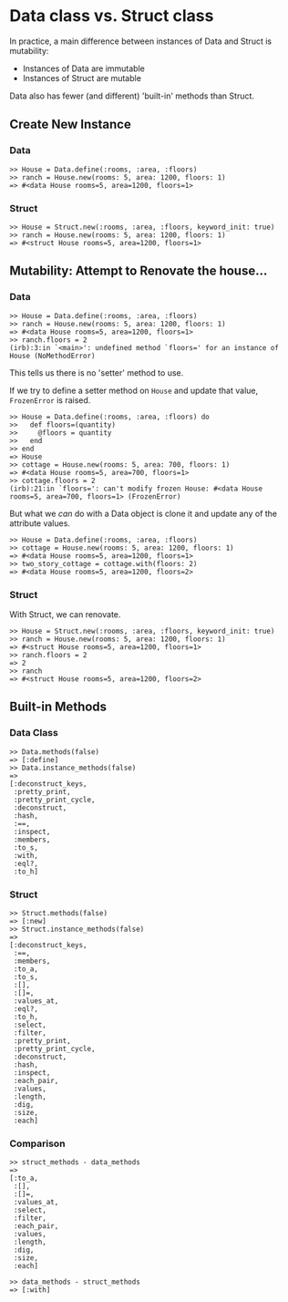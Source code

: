 # Data class vs. Struct class

In practice, a main difference between instances of Data and Struct is mutability:
- Instances of Data are immutable
- Instances of Struct are mutable

Data also has fewer (and different) 'built-in' methods than Struct.

## Create New Instance

### Data

```irb
>> House = Data.define(:rooms, :area, :floors)
>> ranch = House.new(rooms: 5, area: 1200, floors: 1)
=> #<data House rooms=5, area=1200, floors=1>
```

### Struct

```irb
>> House = Struct.new(:rooms, :area, :floors, keyword_init: true)
>> ranch = House.new(rooms: 5, area: 1200, floors: 1)
=> #<struct House rooms=5, area=1200, floors=1>
```

## Mutability: Attempt to Renovate the house...

### Data

```irb
>> House = Data.define(:rooms, :area, :floors)
>> ranch = House.new(rooms: 5, area: 1200, floors: 1)
=> #<data House rooms=5, area=1200, floors=1>
>> ranch.floors = 2
(irb):3:in `<main>': undefined method `floors=' for an instance of House (NoMethodError)
```

This tells us there is no 'setter' method to use.

If we try to define a setter method on `House` and update that value, `FrozenError` is raised.

```irb
>> House = Data.define(:rooms, :area, :floors) do
>>   def floors=(quantity)
>>     @floors = quantity
>>   end
>> end
=> House
>> cottage = House.new(rooms: 5, area: 700, floors: 1)
=> #<data House rooms=5, area=700, floors=1>
>> cottage.floors = 2
(irb):21:in `floors=': can't modify frozen House: #<data House rooms=5, area=700, floors=1> (FrozenError)
```

But what we _can_ do with a Data object is clone it and update any of the attribute values.

```irb
>> House = Data.define(:rooms, :area, :floors)
>> cottage = House.new(rooms: 5, area: 1200, floors: 1)
=> #<data House rooms=5, area=1200, floors=1>
>> two_story_cottage = cottage.with(floors: 2)
=> #<data House rooms=5, area=1200, floors=2>
```

### Struct

With Struct, we can renovate.

```irb
>> House = Struct.new(:rooms, :area, :floors, keyword_init: true)
>> ranch = House.new(rooms: 5, area: 1200, floors: 1)
=> #<struct House rooms=5, area=1200, floors=1>
>> ranch.floors = 2
=> 2
>> ranch
=> #<struct House rooms=5, area=1200, floors=2>
```

## Built-in Methods

### Data Class

```irb
>> Data.methods(false)
=> [:define]
>> Data.instance_methods(false)
=>
[:deconstruct_keys,
 :pretty_print,
 :pretty_print_cycle,
 :deconstruct,
 :hash,
 :==,
 :inspect,
 :members,
 :to_s,
 :with,
 :eql?,
 :to_h]
```

### Struct

```irb
>> Struct.methods(false)
=> [:new]
>> Struct.instance_methods(false)
=>
[:deconstruct_keys,
 :==,
 :members,
 :to_a,
 :to_s,
 :[],
 :[]=,
 :values_at,
 :eql?,
 :to_h,
 :select,
 :filter,
 :pretty_print,
 :pretty_print_cycle,
 :deconstruct,
 :hash,
 :inspect,
 :each_pair,
 :values,
 :length,
 :dig,
 :size,
 :each]
```

### Comparison

```irb
>> struct_methods - data_methods
=>
[:to_a,
 :[],
 :[]=,
 :values_at,
 :select,
 :filter,
 :each_pair,
 :values,
 :length,
 :dig,
 :size,
 :each]

>> data_methods - struct_methods
=> [:with]
```

